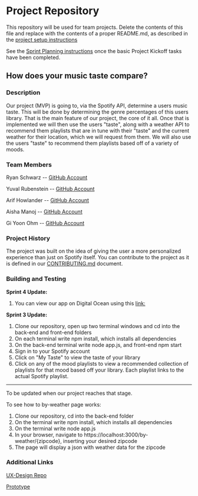 # Project Repository

This repository will be used for team projects. Delete the contents of this file and replace with the contents of a proper README.md, as described in the [project setup instructions](./project-setup-instructions.md)

See the [Sprint Planning instructions](./sprint-planning-instructions.md) once the basic Project Kickoff tasks have been completed.

## How does your music taste compare?

### Description

Our project (MVP) is going to, via the Spotify API, determine a users music taste. This will be done by determining the genre percentages of this users library. That is the main feature of our project, the core of it all. Once that is implemented we will then use the users "taste", along with a weather API to recommend them playlists that are in tune with their "taste" and the current weather for their location, which we will request from them. We will also use the users "taste" to recommend them playlists based off of a variety of moods.

### Team Members

Ryan Schwarz -- [GitHub Account](https://github.com/ryan-schwarz)

Yuval Rubenstein --  [GitHub Account](https://github.com/RubyMamba)

Arif Howlander -- [GitHub Account](https://github.com/arifh331)

Aisha Manoj -- [GitHub Account](https://github.com/aishamanoj)

Gi Yoon Ohm -- [GitHub Account](https://github.com/gyo202)

### Project History

The project was built on the idea of giving the user a more personalized experience than just on Spotify itself. You can contribute to the project as it is defined in our [CONTRIBUTING.md](./CONTRIBUTING.md) document.

### Building and Testing

**Sprint 4 Update:**
1. You can view our app on Digital Ocean using this [link:](http://159.65.190.215:3000/) 

**Sprint 3 Update:**
1. Clone our repository, open up two terminal windows and cd into the back-end and front-end folders
2. On each terminal write npm install, which installs all dependencies
3. On the back-end terminal write node app.js, and front-end npm start
4. Sign in to your Spotify account
5. Click on "My Taste" to view the taste of your library
6. Click on any of the mood playlists to view a recommended collection of playlists for that mood based off your library. Each playlist links to the actual Spotify playlist.

------------
To be updated when our project reaches that stage.

To see how to by-weather page works:
1. Clone our repository, cd into the back-end folder
2. On the terminal write npm install, which installs all dependencies
3. On the terminal write node app.js
4. In your browser, navigate to https://localhost:3000/by-weather/{zipcode}, inserting your desired zipcode
5. The page will display a json with weather data for the zipcode

### Additional Links
[UX-Design Repo](https://github.com/agile-dev-assignments/user-experience-design-team-messina-coherent)

[Prototype](https://projects.invisionapp.com/share/AH10C9MTTEJF#/screens)
